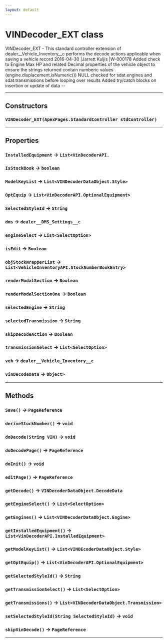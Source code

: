 ```yaml
---
layout: default
---
```

# VINDecoder_EXT class

 VINDecoder_EXT - This standard controller extension of dealer__Vehicle_Inventory__c performs the decode actions applicable when saving a vehicle record 2016-04-30   |Jarrett Kuljis     |W-000178 Added check to Engine Max HP and related Decimal properties of the vehicle object to ensure the strings returned contain numberic values (engine.displacement.isNumeric()) NULL checked for sdat.engines and sdat.transmissions before looping over results Added try/catch blocks on insertion or update of data --

---
## Constructors
### `VINDecoder_EXT(ApexPages.StandardController stdController)`
---
## Properties

### `InstalledEquipment` → `List<VinDecoderAPI.`

### `IsStockBook` → `boolean`

### `ModelKeyList` → `List<VINDecoderDataObject.Style>`

### `OptEquip` → `List<VinDecoderAPI.OptionalEquipment>`

### `SelectedStyleId` → `String`

### `dms` → `dealer__DMS_Settings__c`

### `engineSelect` → `List<SelectOption>`

### `isEdit` → `Boolean`

### `objStockWrapperList` → `List<VehicleInventoryAPI.StockNumberBookEntry>`

### `renderModalSection` → `Boolean`

### `renderModalSectionOne` → `Boolean`

### `selectedEngine` → `String`

### `selectedTransmission` → `String`

### `skipDecodeAction` → `Boolean`

### `transmissionSelect` → `List<SelectOption>`

### `veh` → `dealer__Vehicle_Inventory__c`

### `vinDecodeData` → `Object>`

---
## Methods
### `Save()` → `PageReference`
### `deriveStockNumber()` → `void`
### `doDecode(String VIN)` → `void`
### `doDecodePage()` → `PageReference`
### `doInit()` → `void`
### `editPage()` → `PageReference`
### `getDecode()` → `VINDecoderDataObject.DecodeData`
### `getEngineSelect()` → `List<SelectOption>`
### `getEngines()` → `List<VINDecoderDataObject.Engine>`
### `getInstalledEquipment()` → `List<VinDecoderAPI.InstalledEquipment>`
### `getModelKeyList()` → `List<VINDEcoderDataObject.Style>`
### `getOptEquip()` → `List<VinDecoderAPI.OptionalEquipment>`
### `getSelectedStyleId()` → `String`
### `getTransmissionSelect()` → `List<SelectOption>`
### `getTransmissions()` → `List<VINDecoderDataObject.Transmission>`
### `setSelectedStyleId(String SelectedStyleId)` → `void`
### `skipVinDecode()` → `PageReference`
---
